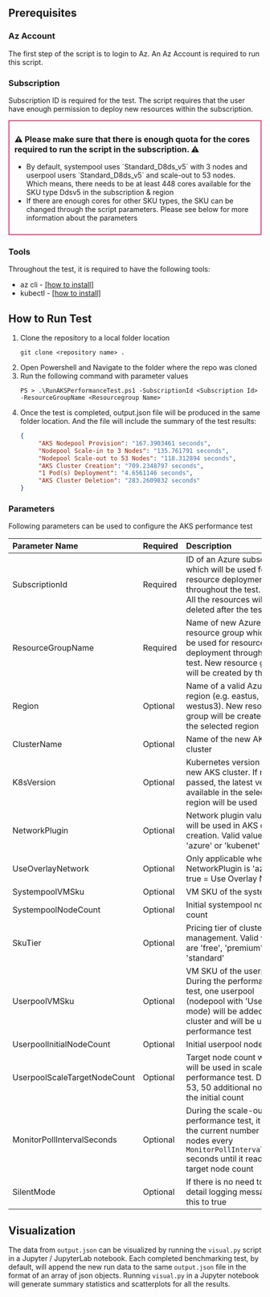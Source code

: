 ## Prerequisites
### Az Account
The first step of the script is to login to Az. An Az Account is required to run this script. 
### Subscription
Subscription ID is required for the test. The script requires that the user have enough permission to deploy new resources within the subscription. 
<div style="padding: 10px; border: 2px solid #df4577;">
   <p style="font-weight:bold; font-size: 16px">⚠️ Please make sure that there is enough quota for the cores required to run the script in the subscription. ⚠️</p>
   <ul>
      <li> By default, systempool uses `Standard_D8ds_v5` with 3 nodes and userpool users `Standard_D8ds_v5` and scale-out to 53 nodes. Which means, there needs to be at least 448 cores available for the SKU type Ddsv5 in the subscription & region
      <li> If there are enough cores for other SKU types, the SKU can be changed through the script parameters. Please see below for more information about the parameters</li>
   </ul>
</div>

### Tools
Throughout the test, it is required to have the following tools:
- az cli - [[how to install]](https://learn.microsoft.com/en-us/cli/azure/install-azure-cli-windows?tabs=azure-cli)
- kubectl - [[how to install]](https://kubernetes.io/docs/tasks/tools/install-kubectl-windows/)

## How to Run Test
1. Clone the repository to a local folder location
   ```
   git clone <repository name> . 
   ```
2. Open Powershell and Navigate to the folder where the repo was cloned
3. Run the following command with parameter values
   ```
   PS > .\RunAKSPerformanceTest.ps1 -SubscriptionId <Subscription Id> -ResourceGroupName <Resourcegroup Name>
   ```
4. Once the test is completed, output.json file will be produced in the same folder location. And the file will include the summary of the test results:
   ```json
   {
        "AKS Nodepool Provision": "167.3903461 seconds",
        "Nodepool Scale-in to 3 Nodes": "135.761791 seconds",
        "Nodepool Scale-out to 53 Nodes": "118.312894 seconds",
        "AKS Cluster Creation": "709.2348797 seconds",
        "1 Pod(s) Deployment": "4.6561146 seconds",
        "AKS Cluster Deletion": "283.2609832 seconds"
   }
   ```

### Parameters
Following parameters can be used to configure the AKS performance test

| Parameter Name | Required | Description | Default |
|:---------------|:---------|:------------|:-------:|
| SubscriptionId | Required | ID of an Azure subscription which will be used for resource deployment throughout the test. (Note: All the resources will be deleted after the test) ||
| ResourceGroupName | Required | Name of new Azure resource group which will be used for resource deployment throughout the test. New resource group will be created by this value ||
| Region | Optional | Name of a valid Azure region (e.g. eastus, westus3). New resource group will be created under the selected region | eastus |
| ClusterName | Optional | Name of the new AKS cluster | perfTestCluster |
| K8sVersion | Optional | Kubernetes version of the new AKS cluster. If not passed, the latest version available in the selected region will be used | |
| NetworkPlugin | Optional | Network plugin value which will be used in AKS cluster creation. Valid values are 'azure' or 'kubenet' | azure |
| UseOverlayNetwork | Optional | Only applicable when NetworkPlugin is 'azure'. true = Use Overlay Network | true |
| SystempoolVMSku | Optional | VM SKU of the systempool | Standard_D8ds_v5 |
| SystempoolNodeCount | Optional | Initial systempool node count | 3 |
| SkuTier | Optional | Pricing tier of cluster management. Valid values are 'free', 'premium', or 'standard' | standard |
| UserpoolVMSku | Optional | VM SKU of the userpool. During the performance test, one userpool (nodepool with 'User' mode) will be added to the cluster and will be used for performance test | Standard_D8ds_v5 |
| UserpoolInitialNodeCount | Optional | Initial userpool node count | 3 |
| UserpoolScaleTargetNodeCount | Optional | Target node count which will be used in scale-out performance test. Default is 53, 50 additional node to the initial count | 53 |
| MonitorPollIntervalSeconds | Optional | During the scale-out performance test, it checks the current number of the nodes every `MonitorPollIntervalSeconds` seconds until it reaches the target node count | 5 |
| SilentMode | Optional | If there is no need to see detail logging message, set this to true | false |

## Visualization
The data from `output.json` can be visualized by running the `visual.py` script in a Jupyter / JupyterLab notebook. Each completed benchmarking test, by default, will append the new run data to the same `output.json` file in the format of an array of json objects. Running `visual.py` in a Jupyter notebook will generate summary statistics and scatterplots for all the results.

